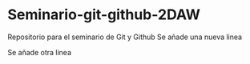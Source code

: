 # Seminario-git-github-2DAW
Repositorio para el seminario de Git y Github
Se añade una nueva linea 

Se añade otra linea